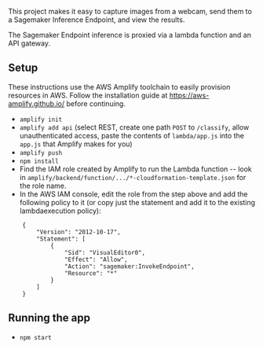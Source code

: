 This project makes it easy to capture images from a webcam, send them to a Sagemaker Inference Endpoint, and view the results.

The Sagemaker Endpoint inference is proxied via a lambda function and an API gateway.

## Setup

These instructions use the AWS Amplify toolchain to easily provision resources in AWS. Follow the installation guide at https://aws-amplify.github.io/ before continuing.

- `amplify init`
- `amplify add api` (select REST, create one path `POST` to `/classify`, allow unauthenticated access, paste the contents of `lambda/app.js` into the `app.js` that Amplify makes for you) 
- `amplify push`
- `npm install`
- Find the IAM role created by Amplify to run the Lambda function -- look in `amplify/backend/function/.../*-cloudformation-template.json` for the role name. 
- In the AWS IAM console, edit the role from the step above and add the following policy to it (or copy just the statement and add it to the existing lambdaexecution policy):
```
    {
        "Version": "2012-10-17",
        "Statement": [
            {
                "Sid": "VisualEditor0",
                "Effect": "Allow",
                "Action": "sagemaker:InvokeEndpoint",
                "Resource": "*"
            }
        ]
    }
```
## Running the app
- `npm start`
